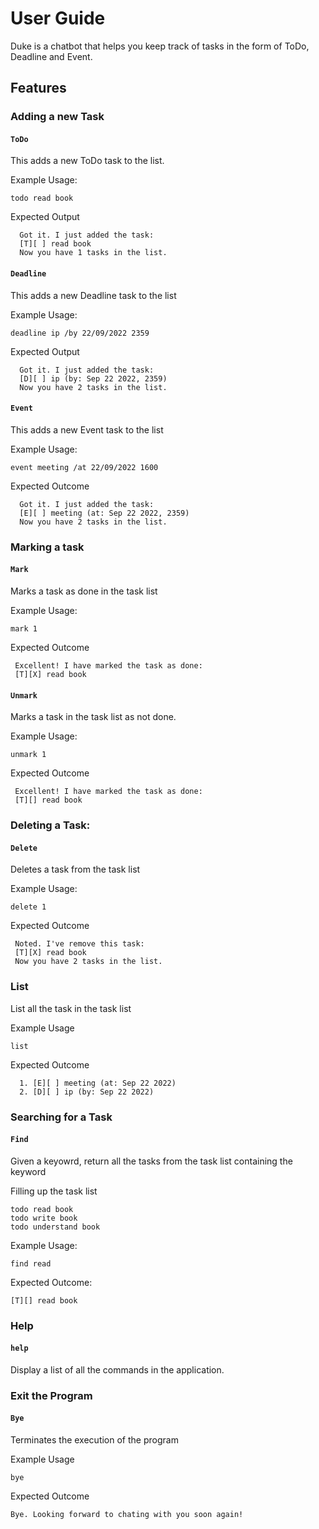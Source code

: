 # User Guide

Duke is a chatbot that helps you keep track of tasks in the form of ToDo, Deadline and Event. 

## Features 

### Adding a new Task

#### `ToDo`

This adds a new ToDo task to the list.

Example Usage:

```
todo read book 
```
Expected Output 

```
  Got it. I just added the task: 
  [T][ ] read book 
  Now you have 1 tasks in the list.
```

#### `Deadline`

This adds a new Deadline task to the list 

Example Usage:

```
deadline ip /by 22/09/2022 2359
```

Expected Output 

```
  Got it. I just added the task: 
  [D][ ] ip (by: Sep 22 2022, 2359)
  Now you have 2 tasks in the list.
```

#### `Event`

This adds a new Event task to the list 

Example Usage:

```
event meeting /at 22/09/2022 1600
```

Expected Outcome

```
  Got it. I just added the task: 
  [E][ ] meeting (at: Sep 22 2022, 2359)
  Now you have 2 tasks in the list.
```

### Marking a task 

#### `Mark`

Marks a task as done in the task list 

Example Usage:

```
mark 1 
```
Expected Outcome

```
 Excellent! I have marked the task as done: 
 [T][X] read book 
```


#### `Unmark`

Marks a task in the task list as not done. 

Example Usage:

```
unmark 1 
```

Expected Outcome

```
 Excellent! I have marked the task as done: 
 [T][] read book 
```


### Deleting a Task: 

#### `Delete`

Deletes a task from the task list 

Example Usage:

```
delete 1 
```

Expected Outcome

```
 Noted. I've remove this task: 
 [T][X] read book 
 Now you have 2 tasks in the list.
```


### List 

List all the task in the task list 

Example Usage 

```
list
```

Expected Outcome

```
  1. [E][ ] meeting (at: Sep 22 2022)
  2. [D][ ] ip (by: Sep 22 2022)
```


### Searching for a Task 

#### `Find`

Given a keyowrd, return all the tasks from the task list containing the keyword


Filling up the task list 
```
todo read book
todo write book 
todo understand book
```

Example Usage:

```
find read
```

Expected Outcome:

```
[T][] read book 
```

### Help 

#### `help`

Display a list of all the commands in the application. 

### Exit the Program 

#### `Bye`

Terminates the execution of the program 

Example Usage

```
bye
```
Expected Outcome
```
Bye. Looking forward to chating with you soon again!
```


